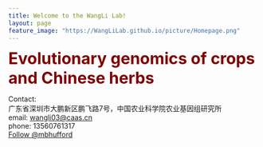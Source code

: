 ```yaml
---
title: Welcome to the WangLi Lab!
layout: page
feature_image: "https://WangLiLab.github.io/picture/Homepage.png"
---
```



<b><font size = "6" color="maroon">Evolutionary genomics of crops and Chinese herbs</font></b>

Contact:<br>
广东省深圳市大鹏新区鹏飞路7号，中国农业科学院农业基因组研究所<br>
email: wangli03@caas.cn<br>
phone: 13560761317<br>
<a href="https://twitter.com/mbhufford?ref_src=twsrc%5Etfw" class="twitter-follow-button" data-show-count="false">Follow @mbhufford</a><script async src="https://platform.twitter.com/widgets.js" charset="utf-8"></script>
